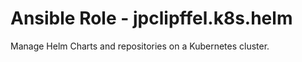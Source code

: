 <!-- vim: set ft=Markdown ts=2 -->

# Ansible Role - jpclipffel.k8s.helm

Manage Helm Charts and repositories on a Kubernetes cluster.
